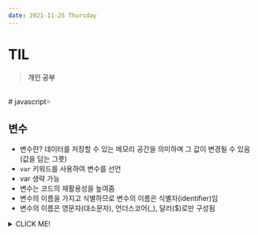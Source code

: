 ```yaml
---
date: 2021-11-25 Thursday
---
```


# TIL

> **개인 공부**
<br />
# javascript💦

## 변수
- 변수란? 데이터를 저장할 수 있는 메모리 공간을 의미하며 그 값이 변경될 수 있음 (값을 담는 그릇)
- `var` 키워드를 사용하여 변수를 선언 
- var 생략 가능
- 변수는 코드의 재활용성을 높여줌
- 변수의 이름을 가지고 식별하므로 변수의 이름은 식별자(identifier)임
- 변수의 이름은 영문자(대소문자), 언더스코어(_), 달러($)로만 구성됨

<details>
<summary>CLICK ME!</summary>  

- 
</detials>  
